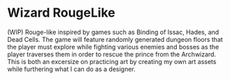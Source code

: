 # Wizard RougeLike

(WIP)
Rouge-like inspired by games such as Binding of Issac, Hades, and Dead Cells.
The game will feature randomly generated dungeon floors that the player must explore while fighting various enemies and bosses as the player traverses them in order to rescue the prince from the Archwizard.
This is both an excersize on practicing art by creating my own art assets while furthering what I can do as a designer.
